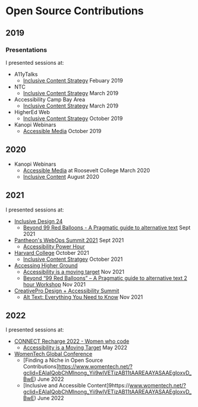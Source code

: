 # Open Source Contributions

## 2019

### Presentations
I presented sessions at:
 * A11yTalks
   * [Inclusive Content Strategy](https://groups.drupal.org/node/534761) Febuary 2019
 * NTC
   * [Inclusive Content Strategy](https://www.youtube.com/watch?v=-BWxtqXURGQ) March 2019
 * Accessibility Camp Bay Area
   * [Inclusive Content Strategy](http://www.accessibilitycampbay.org/2019talks.php) March 2019
 * HigherEd Web
   * [Inclusive Content Strategy](https://2019.highedweb.org/session/inclusive-content-strategy/) October 2019
 * Kanopi Webinars
   * [Accessible Media](https://www.youtube.com/watch?v=DxR3A-Se40c&t=1849s) October 2019


## 2020

 * Kanopi Webinars
   * [Accessible Media](https://www.youtube.com/watch?v=wl4NgIYEoxQ) at Roosevelt College March 2020
   * [Inclusive Content](https://www.youtube.com/channel/UCKsJvO3IocRkmvKRwTLU_ww) August 2020


## 2021

I presented sessions at:
 * [Inclusive Design 24](https://inclusivedesign24.org/2021/)
   * [Beyond 99 Red Balloons - A Pragmatic guide to alternative text](https://www.youtube.com/watch?v=dRlVASl7Bh0&list=PLn7dsvRdQEfFoUIFxtSsp8PjHm-glki1Z&index=4) Sept 2021
 * [Pantheon's WebOps Summit 2021](https://pantheon.io/webops21-content-hub) Sept 2021
   * [Accessibility Power Hour](https://pantheon.io/resources/accessibility-power-hour)
 * [Harvard College](https://college.harvard.edu/) October 2021
   * [Inclusive Content Stratgey](https://calendar.college.harvard.edu/event/inclusive_content) October 2021
 * [Accessing Higher Ground](https://accessinghigherground.org/)
   * [Accessibility is a moving target](https://accessinghigherground.org/accessibility-is-a-moving-target/) Nov 2021
   * [Beyond “99 Red Balloons” – A Pragmatic guide to alternative text 2 hour Workshop](https://accessinghigherground.org/beyond-99-red-balloons-a-pragmatic-guide-to-alternative-text/) Nov 2021
 * [CreativePro Design + Accessibility Summit](https://creativepro.com/design-accessibility-summit/)
   * [Alt Text: Everything You Need to Know](https://creativepro.com/design-accessibility-summit/#tve-jump-17b88b5aba1) Nov 2021

## 2022

I presented sessions at:
 * [CONNECT Recharge 2022 - Women who code](https://hopin.com/events/connect-recharge-2022/registration)
   * [Accessibility is a Moving Target](https://hopin.com/events/connect-recharge-2022) May 2022
 * [WomenTech Global Conference](https://www.womentech.net/?gclid=EAIaIQobChMInong_Yii9wIVETizAB11tAAREAAYASAAEgIoxvD_BwE)
   * [Finding a Niche in Open Source Contributions]https://www.womentech.net/?gclid=EAIaIQobChMInong_Yii9wIVETizAB11tAAREAAYASAAEgIoxvD_BwE) June 2022
   * [Inclusive and Accessible Content]9https://www.womentech.net/?gclid=EAIaIQobChMInong_Yii9wIVETizAB11tAAREAAYASAAEgIoxvD_BwE) June 2022
